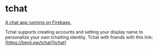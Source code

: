 # tchat
[A chat app running on Firebase.][tchat]

Tchat supports creating accounts and setting your display name to personalize your own tchatting identity.
Tchat with friends with this link: [https://benji.pw/tchat][tchat]


[tchat]: https://benji.pw/tchat
